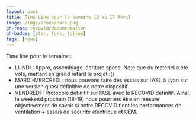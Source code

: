 ```yaml
---
layout: post
title: Time Line pour la semaine 12 au 17 Avril
image: /img//icons/bars.png
gh-repo: recovid/documentation
gh-badge: [star, fork, follow]
tags: [news]
---
```


Time line pour la semaine :

* LUNDI : Appro, assemblage, écriture spécs. Note que du matériel a été volé, mettant en grand retard le projet :()
* MARDI-MERCREDI : nous pouvons faire des essais sur l’ASL à Lyon sur une version quasi définitive de notre dispositif.
* VENDREDI : Protocole définitif sur l’ASL avec le RECOVID définitif. Ainsi, le weekend prochain (18-19) nous pourrons être en mesure objectivement de savoir si notre RECOVID tient les performances de ventilation + essais de sécurité électrique et CEM.
